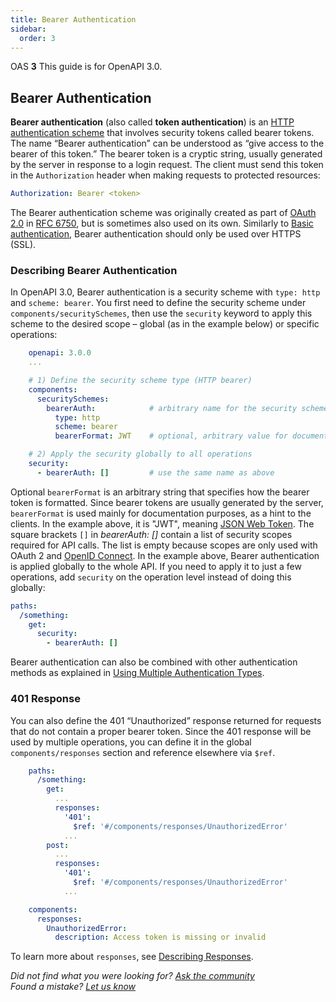 ```yaml
---
title: Bearer Authentication
sidebar:
  order: 3
---
```


OAS **3** This guide is for OpenAPI 3.0.

## Bearer Authentication

**Bearer authentication** (also called **token authentication**) is an [HTTP authentication scheme](https://developer.mozilla.org/en-US/docs/Web/HTTP/Authentication) that involves security tokens called bearer tokens. The name “Bearer authentication” can be understood as “give access to the bearer of this token.” The bearer token is a cryptic string, usually generated by the server in response to a login request. The client must send this token in the `Authorization` header when making requests to protected resources:

```yaml
Authorization: Bearer <token>
```

The Bearer authentication scheme was originally created as part of [OAuth 2.0](/docs/specification/authentication/oauth2/) in [RFC 6750](https://tools.ietf.org/html/rfc6750), but is sometimes also used on its own. Similarly to [Basic authentication](/docs/specification/authentication/basic-authentication/), Bearer authentication should only be used over HTTPS (SSL).

### Describing Bearer Authentication

In OpenAPI 3.0, Bearer authentication is a security scheme with `type: http` and `scheme: bearer`. You first need to define the security scheme under `components/securitySchemes`, then use the `security` keyword to apply this scheme to the desired scope – global (as in the example below) or specific operations:

```yaml
    openapi: 3.0.0
    ...

    # 1) Define the security scheme type (HTTP bearer)
    components:
      securitySchemes:
        bearerAuth:            # arbitrary name for the security scheme
          type: http
          scheme: bearer
          bearerFormat: JWT    # optional, arbitrary value for documentation purposes

    # 2) Apply the security globally to all operations
    security:
      - bearerAuth: []         # use the same name as above
```

Optional `bearerFormat` is an arbitrary string that specifies how the bearer token is formatted. Since bearer tokens are usually generated by the server, `bearerFormat` is used mainly for documentation purposes, as a hint to the clients. In the example above, it is "JWT", meaning [JSON Web Token](https://jwt.io). The square brackets `[]` in _bearerAuth: \[\]_ contain a list of security scopes required for API calls. The list is empty because scopes are only used with OAuth 2 and [OpenID Connect](/docs/specification/authentication/openid-connect-discovery/). In the example above, Bearer authentication is applied globally to the whole API. If you need to apply it to just a few operations, add `security` on the operation level instead of doing this globally:

```yaml
paths:
  /something:
    get:
      security:
        - bearerAuth: []
```

Bearer authentication can also be combined with other authentication methods as explained in [Using Multiple Authentication Types](/docs/specification/authentication/#multiple).

### 401 Response

You can also define the 401 “Unauthorized” response returned for requests that do not contain a proper bearer token. Since the 401 response will be used by multiple operations, you can define it in the global `components/responses` section and reference elsewhere via `$ref`.

```yaml
    paths:
      /something:
        get:
          ...
          responses:
            '401':
              $ref: '#/components/responses/UnauthorizedError'
            ...
        post:
          ...
          responses:
            '401':
              $ref: '#/components/responses/UnauthorizedError'
            ...

    components:
      responses:
        UnauthorizedError:
          description: Access token is missing or invalid
```

To learn more about `responses`, see [Describing Responses](/docs/specification/describing-responses/).

_Did not find what you were looking for? [Ask the community](https://community.smartbear.com/t5/Swagger-Open-Source-Tools/bd-p/SwaggerOSTools)  
Found a mistake? [Let us know](https://github.com/swagger-api/swagger.io/issues)_
